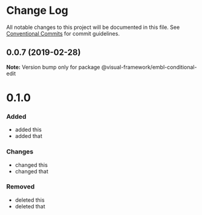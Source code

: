 # Change Log

All notable changes to this project will be documented in this file.
See [Conventional Commits](https://conventionalcommits.org) for commit guidelines.

## 0.0.7 (2019-02-28)

**Note:** Version bump only for package @visual-framework/embl-conditional-edit





# 0.1.0

### Added
- added this
- added that

### Changes

- changed this
- changed that

### Removed

- deleted this
- deleted that
